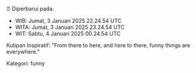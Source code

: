 ⏰ Diperbarui pada:
- WIB: Jumat, 3 Januari 2025 22.24.54 UTC
- WITA: Jumat, 3 Januari 2025 23.24.54 UTC
- WIT: Sabtu, 4 Januari 2025 00.24.54 UTC

Kutipan Inspiratif:
"From there to here, and here to there, funny things are everywhere."


Kategori: funny

